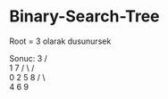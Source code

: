 # Binary-Search-Tree

Root = 3 olarak dusunursek

Sonuc:
   3
/       \
1         7
/ \       /   \
0  2   5     8
        /  \       \
       4    6      9
